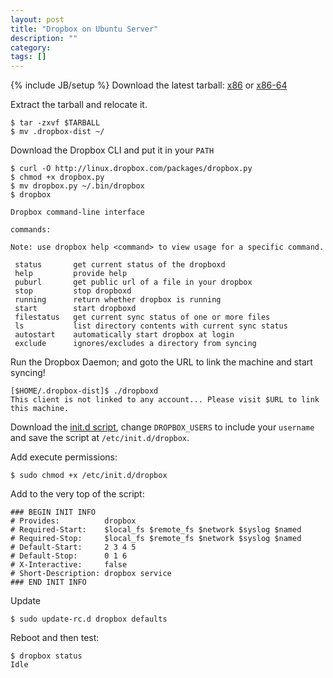 ```yaml
---
layout: post
title: "Dropbox on Ubuntu Server"
description: ""
category: 
tags: []
---
```

{% include JB/setup %}
Download the latest tarball: [x86](http://www.dropbox.com/download/?plat=lnx.x86) or [x86-64](http://www.dropbox.com/download/?plat=lnx.x86_64)

Extract the tarball and relocate it.

    $ tar -zxvf $TARBALL
    $ mv .dropbox-dist ~/

Download the Dropbox CLI and put it in your `PATH`

    $ curl -O http://linux.dropbox.com/packages/dropbox.py
    $ chmod +x dropbox.py
    $ mv dropbox.py ~/.bin/dropbox
    $ dropbox

	Dropbox command-line interface

	commands:

	Note: use dropbox help <command> to view usage for a specific command.

	 status       get current status of the dropboxd
	 help         provide help
	 puburl       get public url of a file in your dropbox
	 stop         stop dropboxd
	 running      return whether dropbox is running
	 start        start dropboxd
	 filestatus   get current sync status of one or more files
	 ls           list directory contents with current sync status
	 autostart    automatically start dropbox at login
	 exclude      ignores/excludes a directory from syncing

Run the Dropbox Daemon; and goto the URL to link the machine and start syncing!

    [$HOME/.dropbox-dist]$ ./dropboxd
    This client is not linked to any account... Please visit $URL to link this machine.     

Download the [init.d script](http://wiki.dropbox.com/TipsAndTricks/TextBasedLinuxInstall/UbuntuStartup), change `DROPBOX_USERS` to include your `username` and save the script at `/etc/init.d/dropbox`.

Add execute permissions: 

    $ sudo chmod +x /etc/init.d/dropbox

Add to the very top of the script:

	### BEGIN INIT INFO
	# Provides:          dropbox
	# Required-Start:    $local_fs $remote_fs $network $syslog $named
	# Required-Stop:     $local_fs $remote_fs $network $syslog $named
	# Default-Start:     2 3 4 5
	# Default-Stop:      0 1 6
	# X-Interactive:     false
	# Short-Description: dropbox service
	### END INIT INFO

Update

    $ sudo update-rc.d dropbox defaults
      
Reboot and then test:

    $ dropbox status    
    Idle